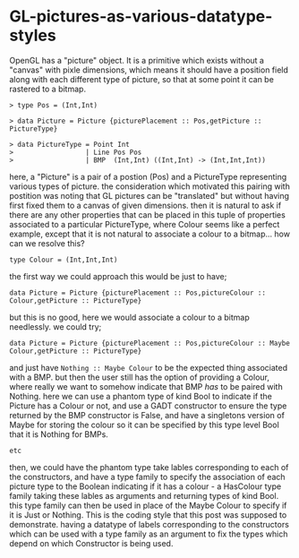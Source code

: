 # GL-pictures-as-various-datatype-styles

OpenGL has a "picture" object.
It is a primitive which exists without a "canvas" with pixle dimensions,
which means it should have a position field along with each different type of picture,
so that at some point it can be rastered to a bitmap.

```
> type Pos = (Int,Int)

> data Picture = Picture {picturePlacement :: Pos,getPicture :: PictureType}

> data PictureType = Point Int
>                  | Line Pos Pos
>                  | BMP  (Int,Int) ((Int,Int) -> (Int,Int,Int))
```

here, a "Picture" is a pair of a postion (Pos) and a PictureType representing various types of picture.
the consideration which motivated this pairing with postition was noting that GL pictures can be "translated" but without having first fixed them to a canvas of given dimensions.
then it is natural to ask if there are any other properties that can be placed in this tuple of properties associated to a particular PictureType, where Colour seems like a perfect example, except that it is not natural to associate a colour to a bitmap... how can we resolve this?

```
type Colour = (Int,Int,Int)
```
the first way we could approach this would be just to have;

```
data Picture = Picture {picturePlacement :: Pos,pictureColour :: Colour,getPicture :: PictureType}
```

but this is no good, here we would associate a colour to a bitmap needlessly.
we could try;

```
data Picture = Picture {picturePlacement :: Pos,pictureColour :: Maybe Colour,getPicture :: PictureType}
```

and just have `Nothing :: Maybe Colour` to be the expected thing associated with a BMP. 
but then the user still has the option of providing a Colour, where really we want to somehow indicate that BMP *has* to be paired with Nothing. here we can use a phantom type of kind Bool to indicate if the Picture has a Colour or not, and use a GADT constructor to ensure the type returned by the BMP constructor is False, and have a singletons version of Maybe for storing the colour so it can be specified by this type level Bool that it is Nothing for BMPs.

```
etc
```

then, we could have the phantom type take lables corresponding to each of the constructors, and have a type family to specify the association of each picture type to the Boolean indicating if it has a colour - a HasColour type family taking these lables as arguments and returning types of kind Bool. this type family can then be used in place of the Maybe Colour to specify if it is Just or Nothing. 
This is the coding style that this post was supposed to demonstrate. having a datatype of labels corresponding to the constructors which can be used with a type family as an argument to fix the types which depend on which Constructor is being used.  


